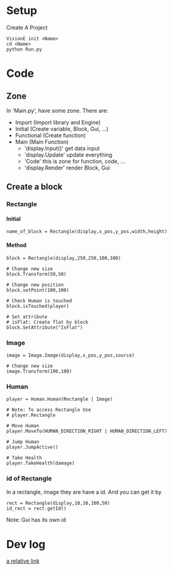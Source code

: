 # Setup 
Create A Project
```
VisionE init <Name>
cd <Name>
python Run.py
```
# Code 
## Zone
In 'Main.py', have some zone. There are:
* Import (Import library and Engine)
* Initial (Create variable, Block, Gui, ...)
* Functional (Create function)
* Main (Main Function)
    - 'display.Input()' get data input
    - 'display.Update' update everything
    - 'Code' this is zone for function, code, ...
    - 'display.Render' render Block, Gui
## Create a block

### Rectangle
#### Initial
```
name_of_block = Rectangle(display,x_pos,y_pos,width,height)
```

#### Method
```
block = Rectangle(display,250,250,100,100)

# Change new size
block.Transform(50,50) 

# Change new position
block.setPoint(100,100)

# Check Human is touched
block.isTouched(player)

# Set attribute
# isFlat: Create flat by block 
block.SetAttribute("IsFlat")
```
### Image
```
image = Image.Image(display,x_pos,y_pos,source)

# Change new size
image.Transform(100,100)
```
### Human
```
player = Human.Human(Rectangle | Image)

# Note: To access Rectangle Use
# player.Rectangle

# Move Human
player.MoveTo(HUMAN_DIRECTION_RIGHT | HUMAN_DIRECTION_LEFT)

# Jump Human
player.JumpActive()

# Take Health
player.TakeHealth(damage)
```
### id of Rectangle
In a rectangle, image they are have a id. And you can get it by
```
rect = Rectangle(display,10,10,100,50)
id_rect = rect.getId()
```
Note: Gui has its own id

# Dev log
[a relative link](Devlog.md)
